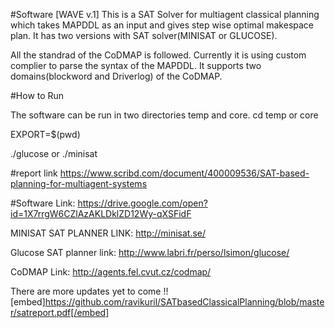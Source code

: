 #Software [WAVE v.1] 
This is a SAT Solver for multiagent classical planning which takes MAPDDL as an input and gives step wise optimal makespace plan. It has two versions with SAT solver(MINISAT or GLUCOSE).

All the standrad of the CoDMAP is followed. Currently it is using custom complier to parse the syntax of the MAPDDL. 
It supports two domains(blockword and Driverlog) of the CoDMAP. 

#How to Run

The software can be run in two directories temp and core.
cd temp or core 

EXPORT=$(pwd)

./glucose or ./minisat 


#report link
https://www.scribd.com/document/400009536/SAT-based-planning-for-multiagent-systems


#Software Link:
https://drive.google.com/open?id=1X7rrgW6CZlAzAKLDklZD12Wy-qXSFidF


MINISAT SAT PLANNER LINK: http://minisat.se/


Glucose SAT planner link: http://www.labri.fr/perso/lsimon/glucose/


CoDMAP Link: http://agents.fel.cvut.cz/codmap/


There are more updates yet to come !!
[embed]https://github.com/ravikuril/SATbasedClassicalPlanning/blob/master/satreport.pdf[/embed]

